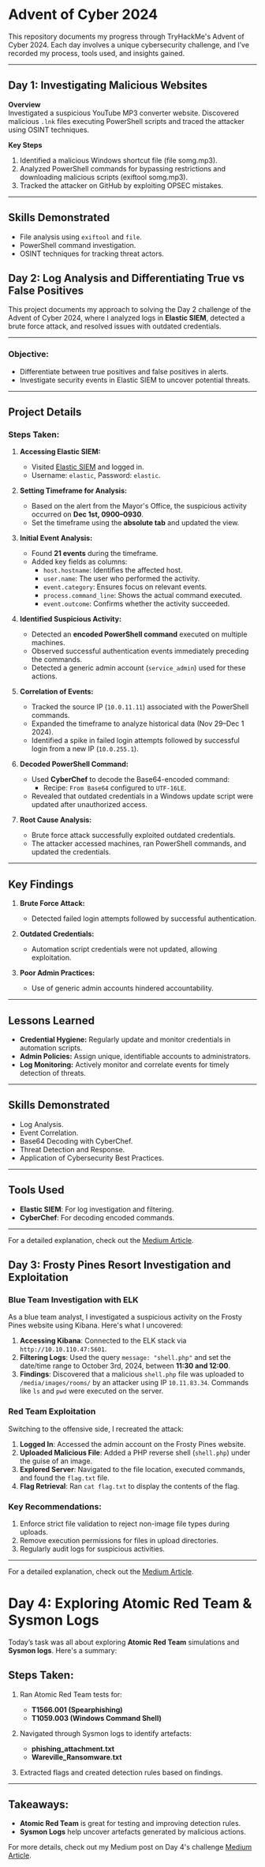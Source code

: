 # Advent of Cyber 2024

This repository documents my progress through TryHackMe's Advent of Cyber 2024. Each day involves a unique cybersecurity challenge, and I’ve recorded my process, tools used, and insights gained.

---

## Day 1: Investigating Malicious Websites

**Overview**  
Investigated a suspicious YouTube MP3 converter website. Discovered malicious `.lnk` files executing PowerShell scripts and traced the attacker using OSINT techniques.

**Key Steps**  
1. Identified a malicious Windows shortcut file (file somg.mp3).
2. Analyzed PowerShell commands for bypassing restrictions and downloading malicious scripts (exiftool somg.mp3).
3. Tracked the attacker on GitHub by exploiting OPSEC mistakes.


---

## Skills Demonstrated
- File analysis using `exiftool` and `file`.
- PowerShell command investigation.
- OSINT techniques for tracking threat actors.


## Day 2: Log Analysis and Differentiating True vs False Positives

This project documents my approach to solving the Day 2 challenge of the Advent of Cyber 2024, where I analyzed logs in **Elastic SIEM**, detected a brute force attack, and resolved issues with outdated credentials.

---
 
### **Objective:**  
- Differentiate between true positives and false positives in alerts.  
- Investigate security events in Elastic SIEM to uncover potential threats.  

---

## **Project Details**  

### **Steps Taken:**  

1. **Accessing Elastic SIEM:**  
   - Visited [Elastic SIEM](https://10-10-254-213.p.thmlabs.com) and logged in.  
   - Username: `elastic`, Password: `elastic`.  

2. **Setting Timeframe for Analysis:**  
   - Based on the alert from the Mayor's Office, the suspicious activity occurred on **Dec 1st, 0900–0930**.  
   - Set the timeframe using the **absolute tab** and updated the view.  

3. **Initial Event Analysis:**  
   - Found **21 events** during the timeframe.  
   - Added key fields as columns:  
     - `host.hostname`: Identifies the affected host.  
     - `user.name`: The user who performed the activity.  
     - `event.category`: Ensures focus on relevant events.  
     - `process.command_line`: Shows the actual command executed.  
     - `event.outcome`: Confirms whether the activity succeeded.  

4. **Identified Suspicious Activity:**  
   - Detected an **encoded PowerShell command** executed on multiple machines.  
   - Observed successful authentication events immediately preceding the commands.  
   - Detected a generic admin account (`service_admin`) used for these actions.  

5. **Correlation of Events:**  
   - Tracked the source IP (`10.0.11.11`) associated with the PowerShell commands.  
   - Expanded the timeframe to analyze historical data (Nov 29–Dec 1 2024).  
   - Identified a spike in failed login attempts followed by successful login from a new IP (`10.0.255.1`).  

6. **Decoded PowerShell Command:**  
   - Used **CyberChef** to decode the Base64-encoded command:  
     - Recipe: `From Base64` configured to `UTF-16LE`.  
   - Revealed that outdated credentials in a Windows update script were updated after unauthorized access.  

7. **Root Cause Analysis:**  
   - Brute force attack successfully exploited outdated credentials.  
   - The attacker accessed machines, ran PowerShell commands, and updated the credentials.  

---

## **Key Findings**  
1. **Brute Force Attack:**  
   - Detected failed login attempts followed by successful authentication.  

2. **Outdated Credentials:**  
   - Automation script credentials were not updated, allowing exploitation.  

3. **Poor Admin Practices:**  
   - Use of generic admin accounts hindered accountability.  

---

## **Lessons Learned**  
- **Credential Hygiene:** Regularly update and monitor credentials in automation scripts.  
- **Admin Policies:** Assign unique, identifiable accounts to administrators.  
- **Log Monitoring:** Actively monitor and correlate events for timely detection of threats.  

---

## **Skills Demonstrated**  
- Log Analysis.  
- Event Correlation.  
- Base64 Decoding with CyberChef.  
- Threat Detection and Response.  
- Application of Cybersecurity Best Practices.  

---

## **Tools Used**  
- **Elastic SIEM**: For log investigation and filtering.  
- **CyberChef**: For decoding encoded commands.  

---

For a detailed explanation, check out the [Medium Article](https://medium.com/@cyberwitch/day-2-log-analysis-true-positive-vs-false-positive-advent-of-cyber-2024-df1f6ecf9f99).  


## Day 3: Frosty Pines Resort Investigation and Exploitation  

### Blue Team Investigation with ELK  
As a blue team analyst, I investigated a suspicious activity on the Frosty Pines website using Kibana. Here's what I uncovered:  
1. **Accessing Kibana**: Connected to the ELK stack via `http://10.10.110.47:5601`.  
2. **Filtering Logs**: Used the query `message: "shell.php"` and set the date/time range to October 3rd, 2024, between **11:30 and 12:00**.  
3. **Findings**: Discovered that a malicious `shell.php` file was uploaded to `/media/images/rooms/` by an attacker using IP `10.11.83.34`. Commands like `ls` and `pwd` were executed on the server.  

### Red Team Exploitation  
Switching to the offensive side, I recreated the attack:  
1. **Logged In**: Accessed the admin account on the Frosty Pines website.  
2. **Uploaded Malicious File**: Added a PHP reverse shell (`shell.php`) under the guise of an image.  
3. **Explored Server**: Navigated to the file location, executed commands, and found the `flag.txt` file.  
4. **Flag Retrieval**: Ran `cat flag.txt` to display the contents of the flag.  

### Key Recommendations:  
1. Enforce strict file validation to reject non-image file types during uploads.  
2. Remove execution permissions for files in upload directories.  
3. Regularly audit logs for suspicious activities.  

---

For a detailed explanation, check out the [Medium Article](https://medium.com/@cyberwitch/hi-there-in-this-post-im-excited-to-share-how-i-tackled-two-cybersecurity-challenges-involving-398294d476a2). 


# Day 4: Exploring Atomic Red Team & Sysmon Logs

Today’s task was all about exploring **Atomic Red Team** simulations and **Sysmon logs**. Here's a summary:

## **Steps Taken:**
1. Ran Atomic Red Team tests for:
   - **T1566.001 (Spearphishing)**
   - **T1059.003 (Windows Command Shell)**

2. Navigated through Sysmon logs to identify artefacts:
   - **phishing_attachment.txt**
   - **Wareville_Ransomware.txt**

3. Extracted flags and created detection rules based on findings.

---

## **Takeaways:**
- **Atomic Red Team** is great for testing and improving detection rules.
- **Sysmon Logs** help uncover artefacts generated by malicious actions.

For more details, check out my Medium post on Day 4's challenge [Medium Article](https://medium.com/@cyberwitch/day-4-atomic-red-team-advent-of-cyber-2024-f299d2c842dd).
